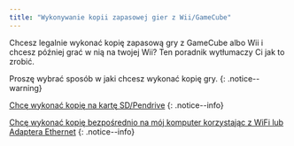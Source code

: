 ```yaml
---
title: "Wykonywanie kopii zapasowej gier z Wii/GameCube"
---
```

Chcesz legalnie wykonać kopię zapasową gry z GameCube albo Wii i chcesz później grać w nią na twojej Wii? Ten poradnik wytłumaczy Ci jak to zrobić.

Proszę wybrać sposób w jaki chcesz wykonać kopię gry.
{: .notice--warning}

[Chcę wykonać kopię na kartę SD/Pendrive](CleanRip)
{: .notice--info}

[Chcę wykonać kopię bezpośrednio na mój komputer korzystając z WiFi lub Adaptera Ethernet](dump-smb)
{: .notice--info}
